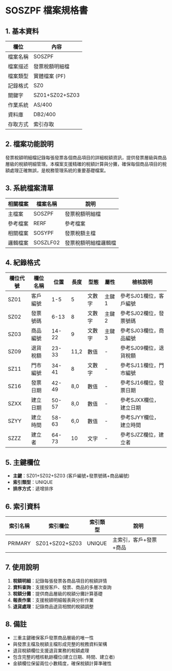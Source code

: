 # SOSZPF 檔案規格書

## 1. 基本資料

| 欄位 | 內容 |
|------|------|
| 檔案名稱 | SOSZPF |
| 檔案描述 | 發票稅額明細檔 |
| 檔案類型 | 實體檔案 (PF) |
| 記錄格式 | SZ0 |
| 關鍵字 | SZ01+SZ02+SZ03 |
| 作業系統 | AS/400 |
| 資料庫 | DB2/400 |
| 存取方式 | 索引存取 |

## 2. 檔案功能說明

發票稅額明細檔記錄每張發票各個商品項目的詳細稅額資訊，提供發票層級與商品層級的稅額明細管理。本檔案支援精確的稅額計算與分攤，確保每個商品項目的稅額處理正確無誤，是稅務管理系統的重要基礎檔案。

## 3. 系統檔案清單

| 相關檔案 | 檔案名稱 | 說明 |
|----------|----------|------|
| 主檔案 | SOSZPF | 發票稅額明細檔 |
| 參考檔案 | RERF | 參考檔案 |
| 相關檔案 | SOSYPF | 發票稅額主檔 |
| 邏輯檔案 | SOSZLF02 | 發票稅額明細檔邏輯檔 |

## 4. 紀錄格式

| 欄位代號 | 欄位名稱 | 位置 | 長度 | 型態 | 屬性 | 檢核說明 |
|----------|----------|------|------|------|------|----------|
| SZ01 | 客戶編號 | 1-5 | 5 | 文數字 | 主鍵1 | 參考SJ01欄位，客戶編號 |
| SZ02 | 發票號碼 | 6-13 | 8 | 文數字 | 主鍵2 | 參考SJ02欄位，發票號碼 |
| SZ03 | 商品編號 | 14-22 | 9 | 文數字 | 主鍵3 | 參考SJ03欄位，商品編號 |
| SZ09 | 退貨稅額 | 23-33 | 11,2 | 數值 | - | 參考SJ09欄位，退貨稅額 |
| SZ11 | 門市編號 | 34-41 | 8 | 文數字 | - | 參考SJ11欄位，門市編號 |
| SZ16 | 發票日期 | 42-49 | 8,0 | 數值 | - | 參考SJ16欄位，發票日期 |
| SZXX | 建立日期 | 50-57 | 8,0 | 數值 | - | 參考SJXX欄位，建立日期 |
| SZYY | 建立時間 | 58-63 | 6,0 | 數值 | - | 參考SJYY欄位，建立時間 |
| SZZZ | 建立者 | 64-73 | 10 | 文字 | - | 參考SJZZ欄位，建立者 |

## 5. 主鍵欄位

- **主鍵**：SZ01+SZ02+SZ03 (客戶編號+發票號碼+商品編號)
- **索引類型**：UNIQUE
- **排序方式**：遞增排序

## 6. 索引資料

| 索引名稱 | 索引欄位 | 索引類型 | 說明 |
|----------|----------|----------|------|
| PRIMARY | SZ01+SZ02+SZ03 | UNIQUE | 主索引，客戶+發票+商品 |

## 7. 使用說明

1. **稅額明細**：記錄每張發票各商品項目的稅額詳情
2. **資料查詢**：支援按客戶、發票、商品的多層次查詢
3. **稅額分攤**：提供商品層級的稅額分攤計算基礎
4. **報表作業**：支援稅額明細報表與分析作業
5. **退貨處理**：記錄商品退貨相關的稅額調整

## 8. 備註

- 三重主鍵確保客戶發票商品層級的唯一性
- 與發票主檔及稅額主檔形成完整的稅務資料架構
- 退貨稅額欄位支援退貨業務的稅額處理
- 包含完整的稽核軌跡欄位(建立日期、時間、建立者)
- 金額欄位保留兩位小數精度，確保稅額計算準確性 